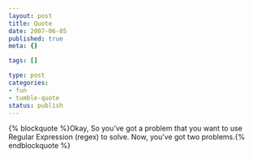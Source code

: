 ```yaml
--- 
layout: post
title: Quote
date: 2007-06-05
published: true
meta: {}

tags: []

type: post
categories: 
- fun
- tumble-quote
status: publish
---
```

{% blockquote %}Okay, So you&#8217;ve got a problem that you want to use Regular Expression (regex) to solve. Now, you&#8217;ve got two problems.{% endblockquote %}
